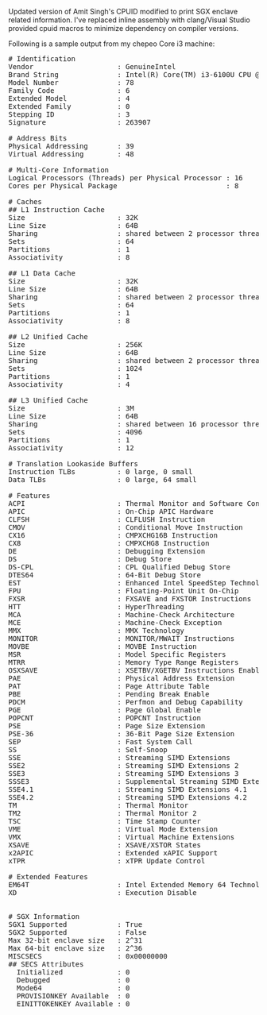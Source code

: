 Updated version of Amit Singh's CPUID modified to print SGX enclave related information. I've replaced inline assembly with clang/Visual Studio provided cpuid macros to minimize dependency on compiler versions.

Following is a sample output from my chepeo Core i3 machine:

<pre>
# Identification
Vendor                    : GenuineIntel
Brand String              : Intel(R) Core(TM) i3-6100U CPU @ 2.30GHz
Model Number              : 78
Family Code               : 6
Extended Model            : 4
Extended Family           : 0
Stepping ID               : 3
Signature                 : 263907

# Address Bits
Physical Addressing       : 39
Virtual Addressing        : 48

# Multi-Core Information
Logical Processors (Threads) per Physical Processor : 16
Cores per Physical Package                          : 8

# Caches
## L1 Instruction Cache
Size                      : 32K
Line Size                 : 64B
Sharing                   : shared between 2 processor threads
Sets                      : 64
Partitions                : 1
Associativity             : 8

## L1 Data Cache
Size                      : 32K
Line Size                 : 64B
Sharing                   : shared between 2 processor threads
Sets                      : 64
Partitions                : 1
Associativity             : 8

## L2 Unified Cache
Size                      : 256K
Line Size                 : 64B
Sharing                   : shared between 2 processor threads
Sets                      : 1024
Partitions                : 1
Associativity             : 4

## L3 Unified Cache
Size                      : 3M
Line Size                 : 64B
Sharing                   : shared between 16 processor threads
Sets                      : 4096
Partitions                : 1
Associativity             : 12

# Translation Lookaside Buffers
Instruction TLBs          : 0 large, 0 small
Data TLBs                 : 0 large, 64 small

# Features
ACPI                      : Thermal Monitor and Software Controlled Clock
APIC                      : On-Chip APIC Hardware
CLFSH                     : CLFLUSH Instruction
CMOV                      : Conditional Move Instruction
CX16                      : CMPXCHG16B Instruction
CX8                       : CMPXCHG8 Instruction
DE                        : Debugging Extension
DS                        : Debug Store
DS-CPL                    : CPL Qualified Debug Store
DTES64                    : 64-Bit Debug Store
EST                       : Enhanced Intel SpeedStep Technology
FPU                       : Floating-Point Unit On-Chip
FXSR                      : FXSAVE and FXSTOR Instructions
HTT                       : HyperThreading
MCA                       : Machine-Check Architecture
MCE                       : Machine-Check Exception
MMX                       : MMX Technology
MONITOR                   : MONITOR/MWAIT Instructions
MOVBE                     : MOVBE Instruction
MSR                       : Model Specific Registers
MTRR                      : Memory Type Range Registers
OSXSAVE                   : XSETBV/XGETBV Instructions Enabled
PAE                       : Physical Address Extension
PAT                       : Page Attribute Table
PBE                       : Pending Break Enable
PDCM                      : Perfmon and Debug Capability
PGE                       : Page Global Enable
POPCNT                    : POPCNT Instruction
PSE                       : Page Size Extension
PSE-36                    : 36-Bit Page Size Extension
SEP                       : Fast System Call
SS                        : Self-Snoop
SSE                       : Streaming SIMD Extensions
SSE2                      : Streaming SIMD Extensions 2
SSE3                      : Streaming SIMD Extensions 3
SSSE3                     : Supplemental Streaming SIMD Extensions 3
SSE4.1                    : Streaming SIMD Extensions 4.1
SSE4.2                    : Streaming SIMD Extensions 4.2
TM                        : Thermal Monitor
TM2                       : Thermal Monitor 2
TSC                       : Time Stamp Counter
VME                       : Virtual Mode Extension
VMX                       : Virtual Machine Extensions
XSAVE                     : XSAVE/XSTOR States
x2APIC                    : Extended xAPIC Support
xTPR                      : xTPR Update Control

# Extended Features
EM64T                     : Intel Extended Memory 64 Technology
XD                        : Execution Disable


# SGX Information
SGX1 Supported            : True
SGX2 Supported            : False
Max 32-bit enclave size   : 2^31
Max 64-bit enclave size   : 2^36
MISCSECS                  : 0x00000000
## SECS Attributes
  Initialized             : 0
  Debugged                : 0
  Mode64                  : 0
  PROVISIONKEY Available  : 0
  EINITTOKENKEY Available : 0
  
</pre>
